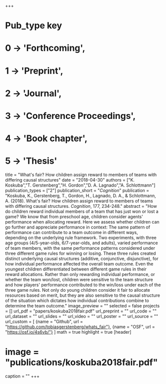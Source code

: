 +++
# Pub_type key
# 0 -> 'Forthcoming',
# 1 -> 'Preprint',
# 2 -> 'Journal',
# 3 -> 'Conference Proceedings',
# 4 -> 'Book chapter',
# 5 -> 'Thesis'

title = "What's fair? How children assign reward to members of teams with differing causal structures"
date = "2018-04-30"
authors = ["K. Koskuba","T. Gerstenberg","H. Gordon","D. A. Lagnado","A. Schlottmann"]
publication_types = ["2"]
publication_short = "_Cognition_"
publication = "Koskuba, K., Gerstenberg, T., Gordon, H., Lagnado, D. A., & Schlottmann, A. (2018). What's fair? How children assign reward to members of teams with differing causal structures. _Cognition_, 177, 234-248."
abstract = "How do children reward individual members of a team that has just won or lost a game? We know that from preschool age, children consider agents' performance when allocating reward. Here we assess whether children can go further and appreciate performance in context: The same pattern of performance can contribute to a team outcome in different ways, depending on the underlying rule framework. Two experiments, with three age groups (4/5-year-olds, 6/7-year-olds, and adults), varied performance of team members, with the same performance patterns considered under three different game rules for winning or losing. These three rules created distinct underlying causal structures (additive, conjunctive, disjunctive), for how individual performance affected the overall team outcome. Even the youngest children differentiated between different game rules in their reward allocations. Rather than only rewarding individual performance, or whether the team won/lost, children were sensitive to the team structure and how players' performance contributed to the win/loss under each of the three game rules. Not only do young children consider it fair to allocate resources based on merit, but they are also sensitive to the causal structure of the situation which dictates how individual contributions combine to determine the team outcome."
image_preview = ""
selected = false
projects = []
url_pdf = "papers/koskuba2018fair.pdf"
url_preprint = ""
url_code = ""
url_dataset = ""
url_slides = ""
url_video = ""
url_poster = ""
url_source = ""
url_custom = [
{name = "Github", url = "https://github.com/tobiasgerstenberg/whats_fair"},
{name = "OSF", url = "https://osf.io/4s6vb/"}
]
math = true
highlight = true
[header]
# image = "publications/koskuba2018fair.pdf"
caption = ""
+++

 
